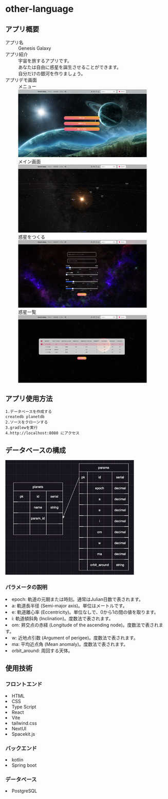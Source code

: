 # other-language

## アプリ概要

<dl>
    <dt>アプリ名</dt>
    <dd>Genesis Galaxy</dd>
    <dt>アプリ紹介</dt>
    <dd>宇宙を旅するアプリです。</dd>
    <dd>あなたは自由に惑星を誕生させることができます。</dd>
    <dd>自分だけの銀河を作りましょう。</dd>
    <dt>アプリデモ画面</dt>
    <dd>メニュー</dd>
    <dd><img src="./mdImage/menu.png" width="400px"></dd>
    <dd>メイン画面</dd>
    <dd><img src="./mdImage/planets.png" width="400px"></dd>
    <dd>惑星をつくる</dd>
    <dd><img src="./mdImage/born.png" width="400px"></dd>
    <dd>惑星一覧</dd>
    <dd><img src="./mdImage/stock.png" width="400px"></dd>
</dl>

## アプリ使用方法

```
1.データベースを作成する
createdb planetdb
2.ソースをクローンする
3.gradlewを実行
4.http://localhost:8080 にアクセス
```

## データベースの構成

<img src="./mdImage/db.png" width="400px">

### パラメータの説明

<li>epoch: 軌道の元期または時刻。通常はJulian日数で表されます。</li>
<li>a: 軌道長半径 (Semi-major axis)。単位はメートルです。</li>
<li>e: 軌道離心率 (Eccentricity)。単位なしで、0から1の間の値を取ります。</li>
<li>i: 軌道傾斜角 (Inclination)。度数法で表されます。</li>
<li>om: 昇交点の赤経 (Longitude of the ascending node)。度数法で表されま</li>す。
<li>w: 近地点引数 (Argument of perigee)。度数法で表されます。</li>
<li>ma: 平均近点角 (Mean anomaly)。度数法で表されます。</li>
<li>orbit_around: 周回する天体。</li>

## 使用技術

### フロントエンド

<li>HTML</li>
<li>CSS</li>
<li>Type Script</li>
<li>React</li>
<li>Vite</li>
<li>tailwind.css</li>
<li>NextUI</li>
<li>Spacekit.js</li>

### バックエンド

<li>kotlin</li>
<li>Spring boot</li>

### データベース

<li>PostgreSQL</li>

